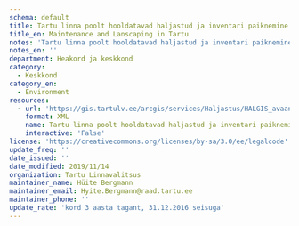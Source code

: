 ```yaml
---
schema: default
title: Tartu linna poolt hooldatavad haljastud ja inventari paiknemine. Teenus sisaldab
title_en: Maintenance and Lanscaping in Tartu
notes: 'Tartu linna poolt hooldatavad haljastud ja inventari paiknemine. Teenus sisaldab järgmiste nähtuste asukohainfot: lilled, pingid, truubid, riietuskabiinid, purskkaev, käimlad, trepid, piirded, metsa- ja terviserajad, haljasalad.'
notes_en: ''
department: Heakord ja keskkond
category:
  - Keskkond
category_en:
  - Environment
resources:
  - url: 'https://gis.tartulv.ee/arcgis/services/Haljastus/HALGIS_avaandmed/MapServer?wsdl'
    format: XML
    name: Tartu linna poolt hooldatavad haljastud ja inventari paiknemine. Teenus sisaldab
    interactive: 'False'
license: 'https://creativecommons.org/licenses/by-sa/3.0/ee/legalcode'
update_freq: ''
date_issued: ''
date_modified: 2019/11/14
organization: Tartu Linnavalitsus
maintainer_name: Hüite Bergmann
maintainer_email: Hyite.Bergmann@raad.tartu.ee
maintainer_phone: ''
update_rate: 'kord 3 aasta tagant, 31.12.2016 seisuga'
---
```

